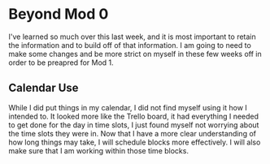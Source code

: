 # Beyond Mod 0

I've learned so much over this last week, and it is most important to retain the information and to build off of that information. I am going to need to make some changes and be more strict on myself in these few weeks off in order to be preapred for Mod 1.

## Calendar Use

While I did put things in my calendar, I did not find myself using it how I intended to. It looked more like the Trello board, it had everything I needed to get done for the day in time slots, I just found myself not worrying about the time slots they were in. Now that I have a more clear understanding of how long things may take, I will schedule blocks more effectively. I will also make sure that I am working within those time blocks.

